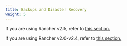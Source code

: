 ```yaml
---
title: Backups and Disaster Recovery
weight: 5
---
```


If you are using Rancher v2.5, refer to [this section.](./v2.5)

If you are using Rancher v2.0-v2.4, refer to [this section.](./v2.0.x-v2.4.x)
